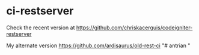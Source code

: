 # ci-restserver
Check the recent version at https://github.com/chriskacerguis/codeigniter-restserver

My alternate version https://github.com/ardisaurus/old-rest-ci
"# antrian " 

